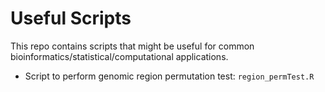 # Useful Scripts

This repo contains scripts that might be useful for common bioinformatics/statistical/computational applications. 

* Script to perform genomic region permutation test: `region_permTest.R`
